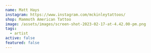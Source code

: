 ```yaml
---
name: Matt Hays
instagram: https://www.instagram.com/mckinleytattoos/
shop: Mammoth American Tattoo
image: /assets/images/screen-shot-2023-02-17-at-4.42.00-pm.png
tags:
  - artist
active: false
featured: false
---
```

